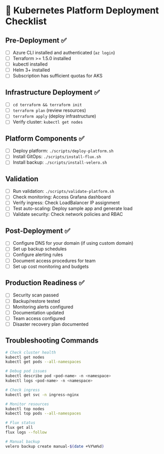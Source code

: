 # 🚀 Kubernetes Platform Deployment Checklist

## Pre-Deployment ✅

- [ ] Azure CLI installed and authenticated (`az login`)
- [ ] Terraform >= 1.5.0 installed
- [ ] kubectl installed
- [ ] Helm 3+ installed
- [ ] Subscription has sufficient quotas for AKS

## Infrastructure Deployment ✅

- [ ] `cd terraform && terraform init`
- [ ] `terraform plan` (review resources)
- [ ] `terraform apply` (deploy infrastructure)
- [ ] Verify cluster: `kubectl get nodes`

## Platform Components ✅

- [ ] Deploy platform: `./scripts/deploy-platform.sh`
- [ ] Install GitOps: `./scripts/install-flux.sh`
- [ ] Install backup: `./scripts/install-velero.sh`

## Validation

- [ ] Run validation: `./scripts/validate-platform.sh`
- [ ] Check monitoring: Access Grafana dashboard
- [ ] Verify ingress: Check LoadBalancer IP assignment
- [ ] Test auto-scaling: Deploy sample app and generate load
- [ ] Validate security: Check network policies and RBAC

## Post-Deployment ✅

- [ ] Configure DNS for your domain (if using custom domain)
- [ ] Set up backup schedules
- [ ] Configure alerting rules
- [ ] Document access procedures for team
- [ ] Set up cost monitoring and budgets

## Production Readiness ✅

- [ ] Security scan passed
- [ ] Backup/restore tested
- [ ] Monitoring alerts configured
- [ ] Documentation updated
- [ ] Team access configured
- [ ] Disaster recovery plan documented

## Troubleshooting Commands

```bash
# Check cluster health
kubectl get nodes
kubectl get pods --all-namespaces

# Debug pod issues
kubectl describe pod <pod-name> -n <namespace>
kubectl logs <pod-name> -n <namespace>

# Check ingress
kubectl get svc -n ingress-nginx

# Monitor resources
kubectl top nodes
kubectl top pods --all-namespaces

# Flux status
flux get all
flux logs --follow

# Manual backup
velero backup create manual-$(date +%Y%m%d)
```
